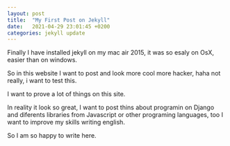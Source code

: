 ```yaml
---
layout: post
title:  "My First Post on Jekyll"
date:   2021-04-29 23:01:45 +0200
categories: jekyll update
---
```

Finally I have installed jekyll on my mac air 2015, it was so esaly on OsX, easier than on windows.

So in this website I want to post and look more cool more hacker, haha not really, i want to test this.

I want to prove a lot of things on this site.

In reality it look so great, I want to post thins about programin on Django and diferents libraries from Javascript or other programing languages, too I want to improve my skills writing english.

So I am so happy to write here.